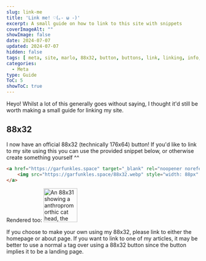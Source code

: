 ```yaml
---
slug: link-me
title: 'Link me! ♡(｡- ω -)'
excerpt: A small guide on how to link to this site with snippets
coverImageAlt: ""
showImage: false
date: 2024-07-07
updated: 2024-07-07
hidden: false
tags: [ meta, site, marlo, 88x32, button, buttons, link, linking, info, help, guide ]
categories:
  - Meta
type: Guide
ToC: 5
showToC: true
---
```


Heyo! Whilst a lot of this generally goes without saying, I thought it'd still be worth making a small guide for linking my site.

## 88x32

I now have an official 88x32 (technically 176x64) button!
If you'd like to link to my site using this you can use the provided snippet below, or otherwise create something yourself ^^

```html
<a href="https://garfunkles.space" target="_blank" rel="noopener noreferrer">
    <img src="https://garfunkles.space/88x32.webp" style="width: 88px" alt="An 88x31 showing a anthropromorthic cat head, the male love male pride flag, the femboy pride flag. It bears the text: garfunkles.space" title="Teleporter to garfunkles.space :3">
</a>
```

Rendered too:
<a href="https://garfunkles.space" target="_blank" rel="noopener noreferrer">
    <img src="/88x32.webp" style="width: 88px" alt="An 88x31 showing a anthropromorthic cat head, the male love male pride flag, the femboy pride flag. It bears the text: garfunkles.space" title="Teleporter to garfunkles.space :3">
</a>

If you choose to make your own using my 88x32, please link to either the homepage or about page.
If you want to link to one of my articles, it may be better to use a normal `a` tag over using a 88x32 button since the button implies it to be a landing page.
